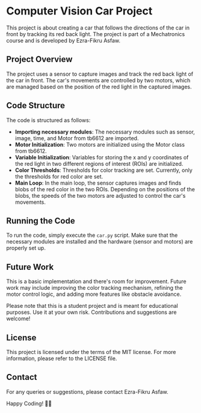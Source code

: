 # Computer Vision Car Project

This project is about creating a car that follows the directions of the car in front by tracking its red back light. The project is part of a Mechatronics course and is developed by Ezra-Fikru Asfaw.

## Project Overview

The project uses a sensor to capture images and track the red back light of the car in front. The car's movements are controlled by two motors, which are managed based on the position of the red light in the captured images.

## Code Structure

The code is structured as follows:

- **Importing necessary modules**: The necessary modules such as sensor, image, time, and Motor from tb6612 are imported.
- **Motor Initialization**: Two motors are initialized using the Motor class from tb6612.
- **Variable Initialization**: Variables for storing the x and y coordinates of the red light in two different regions of interest (ROIs) are initialized.
- **Color Thresholds**: Thresholds for color tracking are set. Currently, only the thresholds for red color are set.
- **Main Loop**: In the main loop, the sensor captures images and finds blobs of the red color in the two ROIs. Depending on the positions of the blobs, the speeds of the two motors are adjusted to control the car's movements.

## Running the Code

To run the code, simply execute the `car.py` script. Make sure that the necessary modules are installed and the hardware (sensor and motors) are properly set up.

## Future Work

This is a basic implementation and there's room for improvement. Future work may include improving the color tracking mechanism, refining the motor control logic, and adding more features like obstacle avoidance.

Please note that this is a student project and is meant for educational purposes. Use it at your own risk. Contributions and suggestions are welcome! 

## License
This project is licensed under the terms of the MIT license. For more information, please refer to the LICENSE file.

## Contact

For any queries or suggestions, please contact Ezra-Fikru Asfaw. 

Happy Coding! 🚗💨
